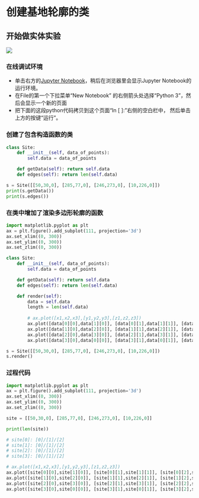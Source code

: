 # 创建基地轮廓的类

## 开始做实体实验

![](/images/长方体在智能建筑设计算法中的应用/在3D坐标系中对首层和多层的建筑平面轮廓进行网格细分/创建基地轮廓的类/1a1.jpg)

### 在线调试环境

- 单击右方的[Jupyter Notebook](https://mybinder.org/v2/gh/ipython/ipython-in-depth/master?filepath=binder/Index.ipynb)，稍后在浏览器里会显示Jupyter Notebook的运行环境。
- 在File的第一个下拉菜单“New Notebook” 的右侧箭头处选择“Python 3”，然后会显示一个新的页面
- 把下面的这段python代码拷贝到这个页面“In [ ]:”右侧的空白栏中， 然后单击上方的按键“运行”。

### 创建了包含构造函数的类

```python
class Site:
    def __init__(self, data_of_points):
        self.data = data_of_points

    def getData(self): return self.data
    def edges(self): return len(self.data)

s = Site([[50,30,0], [285,77,0], [246,273,0], [10,226,0]])
print(s.getData())
print(s.edges())
```

### 在类中增加了渲染多边形轮廓的函数

```python
import matplotlib.pyplot as plt
ax = plt.figure().add_subplot(111, projection='3d')
ax.set_xlim((0, 300))
ax.set_ylim((0, 300))
ax.set_zlim((0, 300))

class Site:
    def __init__(self, data_of_points):
        self.data = data_of_points

    def getData(self): return self.data
    def edges(self): return len(self.data)

    def render(self):
        data = self.data
        length = len(self.data)
        
        # ax.plot([x1,x2,x3],[y1,y2,y3],[z1,z2,z3]) 
        ax.plot([data[0][0],data[1][0]], [data[0][1],data[1][1]], [data[0][2],data[1][2]],color="green")
        ax.plot([data[1][0],data[2][0]], [data[1][1],data[2][1]], [data[1][2],data[2][2]],color="green")
        ax.plot([data[2][0],data[3][0]], [data[2][1],data[3][1]], [data[2][2],data[3][2]],color="green")
        ax.plot([data[3][0],data[0][0]], [data[3][1],data[0][1]], [data[3][2],data[0][2]],color="green")

s = Site([[50,30,0], [285,77,0], [246,273,0], [10,226,0]])
s.render()
```

### 过程代码
```python
import matplotlib.pyplot as plt
ax = plt.figure().add_subplot(111, projection='3d')
ax.set_xlim((0, 300))
ax.set_ylim((0, 300))
ax.set_zlim((0, 300))

site = [[50,30,0], [285,77,0], [246,273,0], [10,226,0]]

print(len(site))

# site[0]: [0]/[1]/[2]
# site[1]: [0]/[1]/[2]
# site[2]: [0]/[1]/[2]
# site[3]: [0]/[1]/[2]

# ax.plot([x1,x2,x3],[y1,y2,y3],[z1,z2,z3]) 
ax.plot([site[0][0],site[1][0]], [site[0][1],site[1][1]], [site[0][2],site[1][2]], color="green")
ax.plot([site[1][0],site[2][0]], [site[1][1],site[2][1]], [site[1][2],site[2][2]],color="green")
ax.plot([site[2][0],site[3][0]], [site[2][1],site[3][1]], [site[2][2],site[3][2]],color="green")
ax.plot([site[3][0],site[0][0]], [site[3][1],site[0][1]], [site[3][2],site[0][2]],color="green")
```